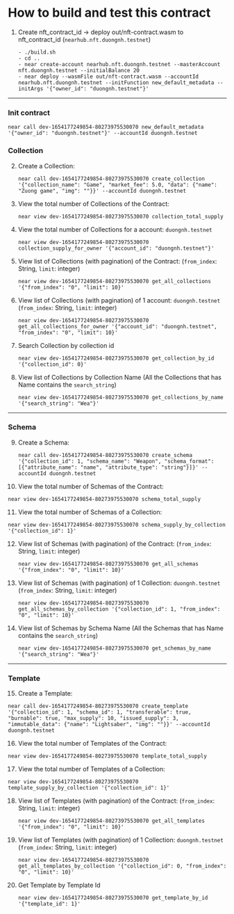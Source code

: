 # How to build and test this contract

1. Create nft_contract_id -> deploy out/nft-contract.wasm to nft_contract_id (`nearhub.nft.duongnh.testnet`)

   ```
   - ./build.sh
   - cd ..
   - near create-account nearhub.nft.duongnh.testnet --masterAccount nft.duongnh.testnet --initialBalance 20
   - near deploy --wasmFile out/nft-contract.wasm --accountId nearhub.nft.duongnh.testnet --initFunction new_default_metadata --initArgs '{"owner_id": "duongnh.testnet"}'
   ```

---

### Init contract

   ```
   near call dev-1654177249854-80273975530070 new_default_metadata '{"owner_id": "duongnh.testnet"}' --accountId duongnh.testnet
   ```

### Collection

2. Create a Collection:

   ```
   near call dev-1654177249854-80273975530070 create_collection '{"collection_name": "Game", "market_fee": 5.0, "data": {"name": "Zuong game", "img": ""}}' --accountId duongnh.testnet
   ```

3. View the total number of Collections of the Contract:

   ```
   near view dev-1654177249854-80273975530070 collection_total_supply
   ```

4. View the total number of Collections for a account: `duongnh.testnet`

   ```
   near view dev-1654177249854-80273975530070 collection_supply_for_owner '{"account_id": "duongnh.testnet"}'
   ```

5. View list of Collections (with pagination) of the Contract: (`from_index`: String, `limit`: integer)

   ```
   near view dev-1654177249854-80273975530070 get_all_collections '{"from_index": "0", "limit": 10}'
   ```

6. View list of Collections (with pagination) of 1 account: `duongnh.testnet` (`from_index`: String, `limit`: integer)

   ```
   near view dev-1654177249854-80273975530070 get_all_collections_for_owner '{"account_id": "duongnh.testnet", "from_index": "0", "limit": 10}'
   ```

7. Search Collection by collection id
   ```
   near view dev-1654177249854-80273975530070 get_collection_by_id '{"collection_id": 0}'
   ```

8. View list of Collections by Collection Name (All the Collections that has Name contains the `search_string`)
    ```
    near view dev-1654177249854-80273975530070 get_collections_by_name '{"search_string": "Wea"}'
    ```

---

### Schema

9. Create a Schema:

   ```
   near call dev-1654177249854-80273975530070 create_schema '{"collection_id": 1, "schema_name": "Weapon", "schema_format": [{"attribute_name": "name", "attribute_type": "string"}]}' --accountId duongnh.testnet
   ```

10. View the total number of Schemas of the Contract:

   ```
   near view dev-1654177249854-80273975530070 schema_total_supply
   ```

11. View the total number of Schemas of a Collection:

   ```
   near view dev-1654177249854-80273975530070 schema_supply_by_collection '{"collection_id": 1}'
   ```

12. View list of Schemas (with pagination) of the Contract: (`from_index`: String, `limit`: integer)

    ```
    near view dev-1654177249854-80273975530070 get_all_schemas '{"from_index": "0", "limit": 10}'
    ```

13. View list of Schemas (with pagination) of 1 Collection: `duongnh.testnet` (`from_index`: String, `limit`: integer)

    ```
    near view dev-1654177249854-80273975530070 get_all_schemas_by_collection '{"collection_id": 1, "from_index": "0", "limit": 10}'
    ```

14. View list of Schemas by Schema Name (All the Schemas that has Name contains the `search_string`)
    ```
    near view dev-1654177249854-80273975530070 get_schemas_by_name '{"search_string": "Wea"}'
    ```

---

### Template

15. Create a Template:

   ```
   near call dev-1654177249854-80273975530070 create_template '{"collection_id": 1, "schema_id": 1, "transferable": true, "burnable": true, "max_supply": 10, "issued_supply": 3, "immutable_data": {"name": "Lightsaber", "img": ""}}' --accountId duongnh.testnet
   ```

16. View the total number of Templates of the Contract:

   ```
   near view dev-1654177249854-80273975530070 template_total_supply
   ```

17. View the total number of Templates of a Collection:

   ```
   near view dev-1654177249854-80273975530070 template_supply_by_collection '{"collection_id": 1}'
   ```

18. View list of Templates (with pagination) of the Contract: (`from_index`: String, `limit`: integer)

    ```
    near view dev-1654177249854-80273975530070 get_all_templates '{"from_index": "0", "limit": 10}'
    ```

19. View list of Templates (with pagination) of 1 Collection: `duongnh.testnet` (`from_index`: String, `limit`: integer)

    ```
    near view dev-1654177249854-80273975530070 get_all_templates_by_collection '{"collection_id": 0, "from_index": "0", "limit": 10}'
    ```

20. Get Template by Template Id
    ```
    near view dev-1654177249854-80273975530070 get_template_by_id '{"template_id": 1}'
    ```
